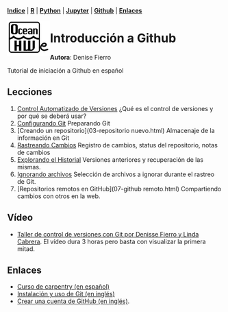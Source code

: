 <p align="left">
<strong><a href="../Indice.md">Indice</a></strong>
|
<strong><a href="../Intro a R/R.md">R</a></strong>
|
<strong><a href="../Intro a Python/Python.md">Python</a></strong>
|
<strong><a href="../Intro a Jupyter/Jupyter.md">Jupyter</a></strong>
|
<strong><a href="../Intro a github/Github.md">Github</a></strong>
|
<strong><a href="../enlaces.md">Enlaces</a></strong>
</p>

<img     style="float: left;" src="OHWe.png" width="100"> 

# Introducción a Github
**Autora**: Denise Fierro

Tutorial de iniciación a Github en español


## Lecciones
1. [Control Automatizado de Versiones](01-basico.html) ¿Qué es el control de versiones y por qué se deberá usar? 
2. [Configurando Git](02-configuración.html)  Preparando Git
3. [Creando un repositorio](03-repositorio nuevo.html) Almacenaje de la información en Git 
4. [Rastreando Cambios](04-cambios.html)  Registro de cambios, status del repositorio, notas de cambios 
5. [Explorando el Historial](05-historial.html) Versiones anteriores y recuperación de las mismas. 
6. [Ignorando archivos](06-ignorar.html)  Selección de  archivos a ignorar durante el rastreo de Git. 
7. [Repositorios remotos en GitHub](07-github remoto.html)  Compartiendo cambios con otros en la web. 


## Vídeo
- [Taller de control de versiones con Git por Denisse Fierro y Linda Cabrera](https://youtu.be/zhDGiDqLQxo). El vídeo dura 3 horas pero basta con visualizar la primera mitad.

## Enlaces 
- [Curso de carpentry (en español)](https://swcarpentry.github.io/git-novice-es/)
- [Instalación y uso de Git (en inglés)](https://oceanhackweek.github.io/resources/prep/git.html) 
- [Crear una cuenta de GitHub (en inglés)](https://oceanhackweek.github.io/resources/prep/github.html).







